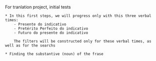 For tranlation project, initial tests

    * In this first steps, we will progress only with this three verbal times:
        - Presente do indicativo
        - Pretérito Perfeito do indicativo
        - Futuro do presente do indicativo

        The filters will be constructed only for these verbal times, as well as for the searchs

    * Finding the substantive (noun) of the frase